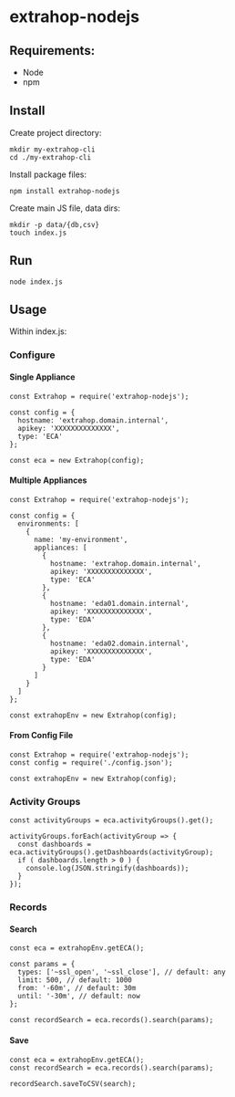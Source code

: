 # extrahop-nodejs

## Requirements:
- Node
- npm

## Install

Create project directory:
```
mkdir my-extrahop-cli
cd ./my-extrahop-cli
```

Install package files:
```
npm install extrahop-nodejs
```

Create main JS file, data dirs:
```
mkdir -p data/{db,csv}
touch index.js
```

## Run
```
node index.js
```

## Usage
Within index.js:

### Configure
#### Single Appliance
```
const Extrahop = require('extrahop-nodejs');

const config = {
  hostname: 'extrahop.domain.internal',
  apikey: 'XXXXXXXXXXXXXX',
  type: 'ECA'
};

const eca = new Extrahop(config);
```

#### Multiple Appliances
```
const Extrahop = require('extrahop-nodejs');

const config = {
  environments: [
    {
      name: 'my-environment',
      appliances: [
        {
          hostname: 'extrahop.domain.internal',
          apikey: 'XXXXXXXXXXXXXX',
          type: 'ECA'
        },
        {
          hostname: 'eda01.domain.internal',
          apikey: 'XXXXXXXXXXXXXX',
          type: 'EDA'
        },
        {
          hostname: 'eda02.domain.internal',
          apikey: 'XXXXXXXXXXXXXX',
          type: 'EDA'
        }
      ]
    }
  ]
};

const extrahopEnv = new Extrahop(config);
```

#### From Config File
```
const Extrahop = require('extrahop-nodejs');
const config = require('./config.json');

const extrahopEnv = new Extrahop(config);
```

### Activity Groups
```
const activityGroups = eca.activityGroups().get();

activityGroups.forEach(activityGroup => {
  const dashboards = eca.activityGroups().getDashboards(activityGroup);
  if ( dashboards.length > 0 ) {
    console.log(JSON.stringify(dashboards));
  }
});
```

### Records
#### Search
```
const eca = extrahopEnv.getECA();

const params = {
  types: ['~ssl_open', '~ssl_close'], // default: any
  limit: 500, // default: 1000
  from: '-60m', // default: 30m
  until: '-30m', // default: now
};

const recordSearch = eca.records().search(params);
```

#### Save
```
const eca = extrahopEnv.getECA();
const recordSearch = eca.records().search(params);

recordSearch.saveToCSV(search);
```


